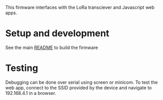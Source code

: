 This firmware interfaces with the LoRa transciever and Javascript web apps.

# Setup and development
See the main [README](https://github.com/sudomesh/disaster-radio) to build the firmware

# Testing
Debugging can be done over serial using screen or minicom.
To test the web app, connect to the SSID provided by the device and navigate to 192.168.4.1 in a browser.

